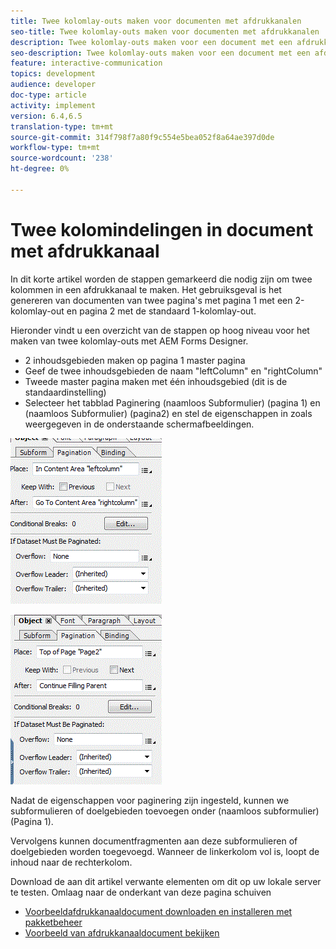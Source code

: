 ```yaml
---
title: Twee kolomlay-outs maken voor documenten met afdrukkanalen
seo-title: Twee kolomlay-outs maken voor documenten met afdrukkanalen
description: Twee kolomlay-outs maken voor een document met een afdrukkanaal
seo-description: Twee kolomlay-outs maken voor een document met een afdrukkanaal
feature: interactive-communication
topics: development
audience: developer
doc-type: article
activity: implement
version: 6.4,6.5
translation-type: tm+mt
source-git-commit: 314f798f7a80f9c554e5bea052f8a64ae397d0de
workflow-type: tm+mt
source-wordcount: '238'
ht-degree: 0%

---
```



# Twee kolomindelingen in document met afdrukkanaal

In dit korte artikel worden de stappen gemarkeerd die nodig zijn om twee kolommen in een afdrukkanaal te maken. Het gebruiksgeval is het genereren van documenten van twee pagina&#39;s met pagina 1 met een 2-kolomlay-out en pagina 2 met de standaard 1-kolomlay-out.

Hieronder vindt u een overzicht van de stappen op hoog niveau voor het maken van twee kolomlay-outs met AEM Forms Designer.

* 2 inhoudsgebieden maken op pagina 1 master pagina
* Geef de twee inhoudsgebieden de naam &quot;leftColumn&quot; en &quot;rightColumn&quot;
* Tweede master pagina maken met één inhoudsgebied (dit is de standaardinstelling)
* Selecteer het tabblad Paginering (naamloos Subformulier) (pagina 1) en (naamloos Subformulier) (pagina2) en stel de eigenschappen in zoals weergegeven in de onderstaande schermafbeeldingen.

![page1](assets/untitledsubform_paginationproperties.gif)

![page2](assets/untitled_subformpage2.gif)

Nadat de eigenschappen voor paginering zijn ingesteld, kunnen we subformulieren of doelgebieden toevoegen onder (naamloos subformulier) (Pagina 1).

Vervolgens kunnen documentfragmenten aan deze subformulieren of doelgebieden worden toegevoegd. Wanneer de linkerkolom vol is, loopt de inhoud naar de rechterkolom.

Download de aan dit artikel verwante elementen om dit op uw lokale server te testen. Omlaag naar de onderkant van deze pagina schuiven

* [Voorbeeldafdrukkanaaldocument downloaden en installeren met pakketbeheer](assets/print-channel-with-two-column-layout.zip)
* [Voorbeeld van afdrukkanaaldocument bekijken](http://localhost:4502/content/dam/formsanddocuments/2columnlayout/jcr:content?channel=print&amp;mode=preview&amp;dataRef=service%3A%2F%2FFnDTestData&amp;wcmmode=disabled)
